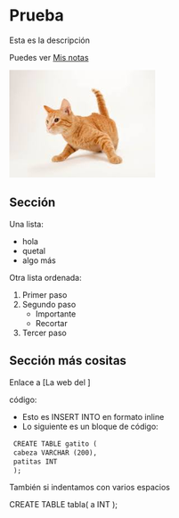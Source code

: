 # Prueba
Esta es la descripción

Puedes ver [Mis notas](directorio/misnotas.md)

![gato](gato.jpeg)

## Sección
Una lista:
- hola
- quetal
- algo más

Otra lista ordenada:
1. Primer paso
2. Segundo paso
   - Importante
   - Recortar
3. Tercer paso

## Sección más cositas
Enlace a [La web del ]

código:
- Esto es INSERT INTO en formato inline
- Lo siguiente es un bloque de código:

 ```
  CREATE TABLE gatito (
  cabeza VARCHAR (200),
  patitas INT
  );
 ```
También si indentamos con varios espacios

  CREATE TABLE tabla(
    a INT
  );
  ```           
   


  
  
  
